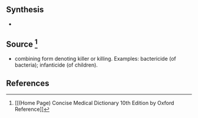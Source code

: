 ## Synthesis
- 
## Source [^1]
- combining form denoting killer or killing. Examples: bactericide (of bacteria); infanticide (of children).
## References

[^1]: [[(Home Page) Concise Medical Dictionary 10th Edition by Oxford Reference]]